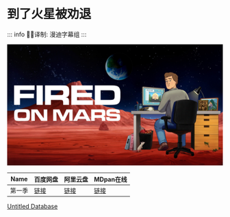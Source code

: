 # 到了火星被劝退

::: info
✍🏻译制: 漫迪字幕组
:::

![IMG_5784.jpeg](IMG_5784.jpeg)

| Name | 百度网盘 | 阿里云盘 | MDpan在线 |
| --- | --- | --- | --- |
| 第一季 |[链接](https://pan.baidu.com/s/1_hbolNgsLYP54R9wecLxDA?pwd=brmi) |[链接](https://www.alipan.com/s/cfbWo26ExPn) |[链接](https://pan.mdsub.top/zh-CN/%E5%88%B0%E4%BA%86%E7%81%AB%E6%98%9F%E8%A2%AB%E5%8A%9D%E9%80%80/S1/) |

[Untitled Database](Untitled%20Database%20976252b030ae487c8160a0da67077755.csv)